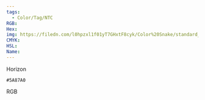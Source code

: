 ```yaml
---
tags:
  - Color/Tag/NTC
RGB:
Hex:
img: https://filedn.com/l0hpzxl1f01yT7GHxtF8cyk/Color%20Snake/standard_csv_to_svg//5A87A0.svg
CMYK:
HSL:
Name:
---
```

Horizon
```palette
#5A87A0
```
RGB
